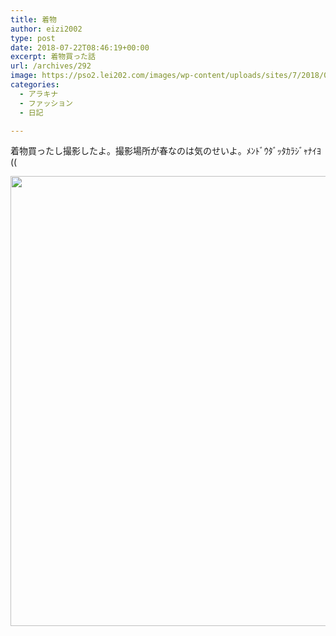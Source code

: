```yaml
---
title: 着物
author: eizi2002
type: post
date: 2018-07-22T08:46:19+00:00
excerpt: 着物買った話
url: /archives/292
image: https://pso2.lei202.com/images/wp-content/uploads/sites/7/2018/07/pso20180722_174127_001.png
categories:
  - アラキナ
  - ファッション
  - 日記

---
```

着物買ったし撮影したよ。撮影場所が春なのは気のせいよ。ﾒﾝﾄﾞｳﾀﾞｯﾀｶﾗｼﾞｬﾅｲﾖ((

<a href="https://pso2.lei202.com/images/wp-content/uploads/sites/7/2018/07/pso20180722_174224_004.png" rel="lightbox[292]"><img loading="lazy" class="alignnone size-full wp-image-294" src="https://pso2.lei202.com/images/wp-content/uploads/sites/7/2018/07/pso20180722_174224_004.png" alt="" width="1280" height="720" srcset="https://pso2.lei202.com/images/wp-content/uploads/sites/7/2018/07/pso20180722_174224_004.png 1280w, https://pso2.lei202.com/images/wp-content/uploads/sites/7/2018/07/pso20180722_174224_004-300x169.png 300w, https://pso2.lei202.com/images/wp-content/uploads/sites/7/2018/07/pso20180722_174224_004-768x432.png 768w, https://pso2.lei202.com/images/wp-content/uploads/sites/7/2018/07/pso20180722_174224_004-1024x576.png 1024w" sizes="(max-width: 1280px) 100vw, 1280px" /></a>